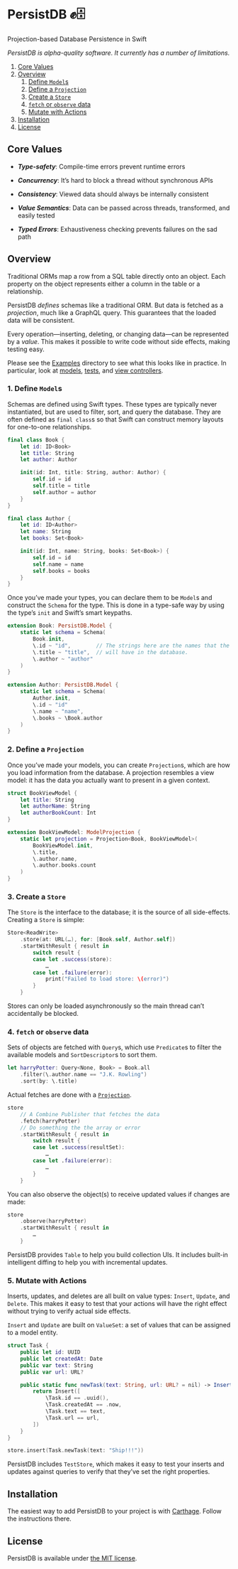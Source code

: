 # PersistDB ✊️🗄
Projection-based Database Persistence in Swift

_PersistDB is alpha-quality software. It currently has a number of limitations._

1. [Core Values](#core-values)
2. [Overview](#overview)
    1. [Define `Model`s](#1-define-models)
    2. [Define a `Projection`](#2-define-a-projection)
    3. [Create a `Store`](#3-create-a-store)
    4. [`fetch` or `observe` data](#4-fetch-or-observe-data)
    5. [Mutate with Actions](#5-mutate-with-actions)
3. [Installation](#installation)
4. [License](#license)

## Core Values
* **_Type-safety_**: Compile-time errors prevent runtime errors

* **_Concurrency_**: It’s hard to block a thread without synchronous APIs

* **_Consistency_**: Viewed data should always be internally consistent

* **_Value Semantics_**: Data can be passed across threads, transformed, and easily tested

* **_Typed Errors_**: Exhaustiveness checking prevents failures on the sad path

## Overview
Traditional ORMs map a row from a SQL table directly onto an object. Each property on the object represents either a column in the table or a relationship.

PersistDB _defines_ schemas like a traditional ORM. But data is fetched as a _projection_, much like a GraphQL query. This guarantees that the loaded data will be consistent.

Every operation—inserting, deleting, or changing data—can be represented by a _value_. This makes it possible to write code without side effects, making
testing easy.

Please see the [Examples][] directory to see what this looks like in practice. In particular, look at [models][], [tests][], and [view controllers][].

[Examples]: https://github.com/PersistX/PersistDB/tree/master/Examples/
[models]: https://github.com/PersistX/PersistDB/blob/master/Examples/Todo/Source/Task.swift
[tests]: https://github.com/PersistX/PersistDB/blob/master/Examples/Todo/Tests/TaskTests.swift
[view controllers]: https://github.com/PersistX/PersistDB/blob/master/Examples/Todo/Source/TaskListViewController.swift

### 1. Define `Model`s
Schemas are defined using Swift types. These types are typically never instantiated, but are used to filter, sort, and query the database. They are often defined as `final class`s so that Swift can construct memory layouts for one-to-one relationships.

```swift
final class Book {
    let id: ID<Book>
    let title: String
    let author: Author

    init(id: Int, title: String, author: Author) {
        self.id = id
        self.title = title
        self.author = author
    }
}

final class Author {
    let id: ID<Author>
    let name: String
    let books: Set<Book>

    init(id: Int, name: String, books: Set<Book>) {
        self.id = id
        self.name = name
        self.books = books
    }
}
```

Once you’ve made your types, you can declare them to be `Model`s and construct the `Schema` for the type. This is done in a type-safe way by using the type’s `init` and Swift’s smart keypaths.

```swift
extension Book: PersistDB.Model {
    static let schema = Schema(
        Book.init,
        \.id ~ "id",        // The strings here are the names that the columns
        \.title ~ "title",  // will have in the database.
        \.author ~ "author"
    )
}

extension Author: PersistDB.Model {
    static let schema = Schema(
        Author.init,
        \.id ~ "id"
        \.name ~ "name",
        \.books ~ \Book.author
    )
}
```

### 2. Define a `Projection`
Once you’ve made your models, you can create `Projection`s, which are how you load information from the database. A projection resembles a view model: it has the data you actually want to present in a given context.

```swift
struct BookViewModel {
    let title: String
    let authorName: String
    let authorBookCount: Int
}

extension BookViewModel: ModelProjection {
    static let projection = Projection<Book, BookViewModel>(
        BookViewModel.init,
        \.title,
        \.author.name,
        \.author.books.count
    )
}
```

### 3. Create a `Store`
The `Store` is the interface to the database; it is the source of all side-effects. Creating a `Store` is simple:

```swift
Store<ReadWrite>
    .store(at: URL(…), for: [Book.self, Author.self])
    .startWithResult { result in
        switch result {
        case let .success(store):
            …
        case let .failure(error):
            print("Failed to load store: \(error)")
        }
    }
```

Stores can only be loaded asynchronously so the main thread can’t accidentally be blocked.

### 4. `fetch` or `observe` data
Sets of objects are fetched with `Query`s, which use `Predicate`s to filter the available models and `SortDescriptor`s to sort them.

```swift
let harryPotter: Query<None, Book> = Book.all
    .filter(\.author.name == "J.K. Rowling")
    .sort(by: \.title)
```

Actual fetches are done with a [`Projection`](#define-a-projection).

```swift
store
    // A Combine Publisher that fetches the data
    .fetch(harryPotter)
    // Do something the the array or error
    .startWithResult { result in
        switch result {
        case let .success(resultSet):
            …
        case let .failure(error):
            …
        }
    }
```

You can also observe the object(s) to receive updated values if changes are made:

```swift
store
    .observe(harryPotter)
    .startWithResult { result in
        …
    }
```

PersistDB provides `Table` to help you build collection UIs. It includes built-in intelligent diffing to help you with incremental updates.

### 5. Mutate with Actions
Inserts, updates, and deletes are all built on value types: `Insert`, `Update`, and `Delete`. This makes it easy to test that your actions will have the right effect without trying to verify actual side effects.

`Insert` and `Update` are built on `ValueSet`: a set of values that can be assigned to a model entity.

```swift
struct Task {
    public let id: UUID
    public let createdAt: Date
    public var text: String
    public var url: URL?

    public static func newTask(text: String, url: URL? = nil) -> Insert<Task> {
        return Insert([
            \Task.id == .uuid(),
            \Task.createdAt == .now,
            \Task.text == text,
            \Task.url == url,
        ])
    }
}

store.insert(Task.newTask(text: "Ship!!!"))
```

PersistDB includes `TestStore`, which makes it easy to test your inserts and updates against queries to verify that they’ve set the right properties.

## Installation
The easiest way to add PersistDB to your project is with [Carthage](https://github.com/Carthage/Carthage). Follow the instructions there.

## License
PersistDB is available under [the MIT license](LICENSE.md).

